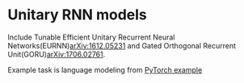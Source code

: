 # Unitary RNN models

Include Tunable Efficient Unitary Recurrent Neural Networks(EURNN)[arXiv:1612.05231](https://arxiv.org/pdf/1612.05231.pdf) and Gated Orthogonal Recurrent Unit(GORU)[arXiv:1706.02761](https://arxiv.org/pdf/1706.02761.pdf).

Example task is language modeling from [PyTorch example](https://github.com/pytorch/examples/tree/master/word_language_model)
